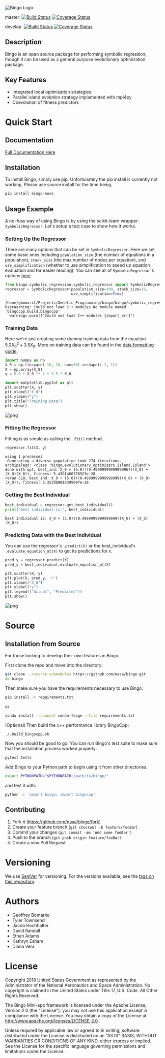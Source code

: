 ![Bingo Logo](media/logo.png)

master: [![Build Status](https://github.com/nasa/bingo/actions/workflows/tests.yml/badge.svg?branch=master)](https://github.com/nasa/bingo/actions?query=branch%3Adevelop)
[![Coverage Status](https://coveralls.io/repos/github/nasa/bingo/badge.svg?branch=master)](https://coveralls.io/github/nasa/bingo?branch=develop) 

develop: 
[![Build Status](https://github.com/nasa/bingo/actions/workflows/tests.yml/badge.svg?branch=develop)](https://github.com/nasa/bingo/actions?query=branch%3Adevelop)
[![Coverage Status](https://coveralls.io/repos/github/nasa/bingo/badge.svg?branch=develop)](https://coveralls.io/github/nasa/bingo?branch=develop) 

## Description
Bingo is an open source package for performing symbolic regression, though it 
can be used as a general purpose evolutionary optimization package.  

## Key Features
*   Integrated local optimization strategies
*   Parallel island evolution strategy implemented with mpi4py
*   Coevolution of fitness predictors

# Quick Start

## Documentation
[Full Documentation Here](https://nightdr.github.io/bingo/)

## Installation

To install Bingo, simply use pip.  Unfortunately the pip install is currently not working.  Please use source install for the time being.

```sh
pip install bingo-nasa
```

## Usage Example
A no-fuss way of using Bingo is by using the scikit-learn wrapper:
`SymbolicRegressor`. Let's setup a test case to show how it works.

### Setting Up the Regressor

There are many options that can be set in `SymbolicRegressor`. Here we set some basic ones including
`population_size` (the number of equations in a population), `stack_size` (the max number of nodes per equation), and `use_simplification`
(whether to use simplification to speed up equation evaluation and for easier reading). You can see all of `SymbolicRegressor`'s
options [here](https://nightdr.github.io/bingo/_apidocs/bingo.symbolic_regression.html#module-bingo.symbolic_regression.symbolic_regressor).


```python
from bingo.symbolic_regression.symbolic_regressor import SymbolicRegressor
regressor = SymbolicRegressor(population_size=100, stack_size=16,
                              use_simplification=True)
```

    /home/gbomarit/Projects/Genetic_Programming/bingo/bingo/symbolic_regression/__init__.py:31: UserWarning: Could not load C++ modules No module named 'bingocpp.build.bingocpp'
      warnings.warn(f"Could not load C++ modules {import_err}")


### Training Data
Here we're just creating some dummy training data from the equation $5.0 X_0^2 + 3.5 X_0$. More on training data can be found
in the [data formatting guide](https://nightdr.github.io/bingo/_high_level/data_formatting.html).
```python
import numpy as np
X_0 = np.linspace(-10, 10, num=30).reshape((-1, 1))
X = np.array(X_0)
y = 5.0 * X_0 ** 2 + 3.5 * X_0
```


```python
import matplotlib.pyplot as plt
plt.scatter(X, y)
plt.xlabel("X_0")
plt.ylabel("y")
plt.title("Training Data")
plt.show()
```


    
![png](media/usage_example_1.png)
    


### Fitting the Regressor

Fitting is as simple as calling the `.fit()` method.


```python
regressor.fit(X, y)
```

    using 1 processes
     Generating a diverse population took 274 iterations.
    archipelago: <class 'bingo.evolutionary_optimizers.island.Island'>
    done with opt, best_ind: X_0 + (5.0)((0.49999999999999967)(X_0) + (X_0)(X_0)), fitness: 5.4391466376923e-28
    reran CLO, best_ind: X_0 + (5.0)((0.4999999999999999)(X_0) + (X_0)(X_0)), fitness: 5.352980018399097e-28


### Getting the Best Individual


```python
best_individual = regressor.get_best_individual()
print("best individual is:", best_individual)
```

    best individual is: X_0 + (5.0)((0.4999999999999999)(X_0) + (X_0)(X_0))


### Predicting Data with the Best Individual

You can use the regressor's `.predict(X)` or
the best_individual's `.evaluate_equation_at(X)` to get
its predictions for `X`.


```python
pred_y = regressor.predict(X)
pred_y = best_individual.evaluate_equation_at(X)

plt.scatter(X, y)
plt.plot(X, pred_y, 'r')
plt.xlabel("X_0")
plt.ylabel("y")
plt.legend(["Actual", "Predicted"])
plt.show()
```


    
![png](media/usage_example_2.png)

# Source

## Installation from Source

For those looking to develop their own features in Bingo.

First clone the repo and move into the directory:

```sh
git clone --recurse-submodules https://github.com/nasa/bingo.git
cd bingo
```

Then make sure you have the requirements necessary to use Bingo:

```sh
pip install -r requirements.txt
```

or

```sh
conda install --channel conda-forge --file requirements.txt
```

(Optional) Then build the c++ performance library BingoCpp:

```sh
./.build_bingocpp.sh
```

Now you should be good to go! You can run Bingo's test suite to make sure that
the installation process worked properly:

```sh
pytest tests
```

Add Bingo to your Python path to begin using it from other directories.

```sh
export PYTHONPATH="$PYTHONPATH:/path/to/bingo/"
```

and test it with:

```sh
python -c 'import bingo; import bingocpp'
```

## Contributing
1.  Fork it (<https://github.com/nasa/bingo/fork>)
2.  Create your feature branch (`git checkout -b feature/fooBar`)
3.  Commit your changes (`git commit -am 'Add some fooBar'`)
4.  Push to the branch (`git push origin feature/fooBar`)
5.  Create a new Pull Request

# Versioning
We use [SemVer](http://semver.org/) for versioning. For the versions available, 
see the [tags on this repository](https://github.com/nasa/bingo/tags). 

# Authors
*   Geoffrey Bomarito
*   Tyler Townsend
*   Jacob Hochhalter
*   David Randall
*   Ethan Adams
*   Kathryn Esham
*   Diana Vera
  
# License 
Copyright 2018 United States Government as represented by the Administrator of 
the National Aeronautics and Space Administration. No copyright is claimed in 
the United States under Title 17, U.S. Code. All Other Rights Reserved.

The Bingo Mini-app framework is licensed under the Apache License, Version 2.0 
(the "License"); you may not use this application except in compliance with the 
License. You may obtain a copy of the License at 
http://www.apache.org/licenses/LICENSE-2.0 .

Unless required by applicable law or agreed to in writing, software distributed 
under the License is distributed on an "AS IS" BASIS, WITHOUT WARRANTIES OR 
CONDITIONS OF ANY KIND, either express or implied. See the License for the 
specific language governing permissions and limitations under the License.
